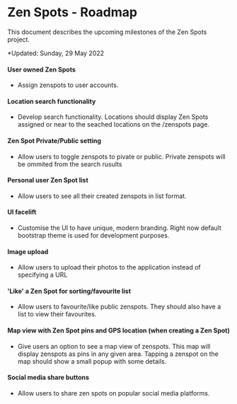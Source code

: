 # Zen Spots - Roadmap

This document describes the upcoming milestones of the Zen Spots project.

*Updated: Sunday, 29 May 2022

#### User owned Zen Spots
- Assign zenspots to user accounts.

#### Location search functionality
- Develop search functionality. Locations should display Zen Spots assigned or near to the seached locations on the /zenspots page.


#### Zen Spot Private/Public setting 
- Allow users to toggle zenspots to pivate or public. Private zenspots will be ommited from the search rusults

#### Personal user Zen Spot list
- Allow users to see all their created zenspots in list format.

#### UI facelift
- Customise the UI to have unique, modern branding. Right now default bootstrap theme is used for development purposes.


#### Image upload
- Allow users to upload their photos to the application instead of specifying a URL

#### 'Like' a Zen Spot for sorting/favourite list
- Allow users to favourite/like public zenspots. They should also have a list to view their favourites.

#### Map view with Zen Spot pins and GPS location (when creating a Zen Spot)
- Give users an option to see a map view of zenspots. This map will display zenspots as pins in any given area. Tapping a zenspot on the map should show a small popup with some details. 

#### Social media share buttons
- Allow users to share zen spots on popular social media platforms.